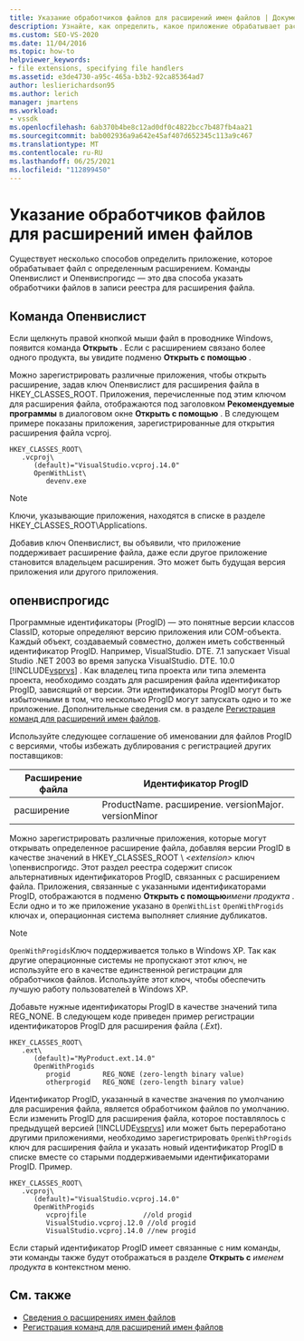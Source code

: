 ```yaml
---
title: Указание обработчиков файлов для расширений имен файлов | Документация Майкрософт
description: Узнайте, как определить, какое приложение обрабатывает расширение файла в пакете SDK для Visual Studio с помощью Опенвислист и Опенвиспрогидс.
ms.custom: SEO-VS-2020
ms.date: 11/04/2016
ms.topic: how-to
helpviewer_keywords:
- file extensions, specifying file handlers
ms.assetid: e3de4730-a95c-465a-b3b2-92ca85364ad7
author: leslierichardson95
ms.author: lerich
manager: jmartens
ms.workload:
- vssdk
ms.openlocfilehash: 6ab370b4be8c12ad0df0c4822bcc7b487fb4aa21
ms.sourcegitcommit: bab002936a9a642e45af407d652345c113a9c467
ms.translationtype: MT
ms.contentlocale: ru-RU
ms.lasthandoff: 06/25/2021
ms.locfileid: "112899450"
---
```

# <a name="specifying-file-handlers-for-file-name-extensions"></a>Указание обработчиков файлов для расширений имен файлов
Существует несколько способов определить приложение, которое обрабатывает файл с определенным расширением. Команды Опенвислист и Опенвиспрогидс — это два способа указать обработчики файлов в записи реестра для расширения файла.

## <a name="openwithlist-verb"></a>Команда Опенвислист
 Если щелкнуть правой кнопкой мыши файл в проводнике Windows, появится команда **Открыть** . Если с расширением связано более одного продукта, вы увидите подменю **Открыть с помощью** .

 Можно зарегистрировать различные приложения, чтобы открыть расширение, задав ключ Опенвислист для расширения файла в HKEY_CLASSES_ROOT. Приложения, перечисленные под этим ключом для расширения файла, отображаются под заголовком **Рекомендуемые программы** в диалоговом окне **Открыть с помощью** . В следующем примере показаны приложения, зарегистрированные для открытия расширения файла vcproj.

```
HKEY_CLASSES_ROOT\
   .vcproj\
      (default)="VisualStudio.vcproj.14.0"
      OpenWithList\
         devenv.exe
```

> [!NOTE]
> Ключи, указывающие приложения, находятся в списке в разделе HKEY_CLASSES_ROOT\Applications.

 Добавив ключ Опенвислист, вы объявили, что приложение поддерживает расширение файла, даже если другое приложение становится владельцем расширения. Это может быть будущая версия приложения или другого приложения.

## <a name="openwithprogids"></a>опенвиспрогидс
 Программные идентификаторы (ProgID) — это понятные версии классов ClassID, которые определяют версию приложения или COM-объекта. Каждый объект, создаваемый совместно, должен иметь собственный идентификатор ProgID. Например, VisualStudio. DTE. 7.1 запускает Visual Studio .NET 2003 во время запуска VisualStudio. DTE. 10.0 [!INCLUDE[vsprvs](../code-quality/includes/vsprvs_md.md)] . Как владелец типа проекта или типа элемента проекта, необходимо создать для расширения файла идентификатор ProgID, зависящий от версии. Эти идентификаторы ProgID могут быть избыточными в том, что несколько ProgID могут запускать одно и то же приложение. Дополнительные сведения см. в разделе [Регистрация команд для расширений имен файлов](../extensibility/registering-verbs-for-file-name-extensions.md).

 Используйте следующее соглашение об именовании для файлов ProgID с версиями, чтобы избежать дублирования с регистрацией других поставщиков:

|Расширение файла|Идентификатор ProgID|
|--------------------|----------------------|
|расширение|ProductName. расширение. versionMajor. versionMinor|

 Можно зарегистрировать различные приложения, которые могут открывать определенное расширение файла, добавляя версии ProgID в качестве значений в HKEY_CLASSES_ROOT \\ *\<extension>* ключ \опенвиспрогидс. Этот раздел реестра содержит список альтернативных идентификаторов ProgID, связанных с расширением файла. Приложения, связанные с указанными идентификаторами ProgID, отображаются в подменю **Открыть с помощью**_имени продукта_ . Если одно и то же приложение указано в `OpenWithList` `OpenWithProgids` ключах и, операционная система выполняет слияние дубликатов.

> [!NOTE]
> `OpenWithProgids`Ключ поддерживается только в Windows XP. Так как другие операционные системы не пропускают этот ключ, не используйте его в качестве единственной регистрации для обработчиков файлов. Используйте этот ключ, чтобы обеспечить лучшую работу пользователей в Windows XP.

 Добавьте нужные идентификаторы ProgID в качестве значений типа REG_NONE. В следующем коде приведен пример регистрации идентификаторов ProgID для расширения файла (.*Ext*).

```
HKEY_CLASSES_ROOT\
   .ext\
      (default)="MyProduct.ext.14.0"
      OpenWithProgids
         progid        REG_NONE (zero-length binary value)
         otherprogid   REG_NONE (zero-length binary value)
```

 Идентификатор ProgID, указанный в качестве значения по умолчанию для расширения файла, является обработчиком файлов по умолчанию. Если изменить ProgID для расширения файла, которое поставлялось с предыдущей версией [!INCLUDE[vsprvs](../code-quality/includes/vsprvs_md.md)] или может быть переработано другими приложениями, необходимо зарегистрировать `OpenWithProgids` ключ для расширения файла и указать новый идентификатор ProgID в списке вместе со старыми поддерживаемыми идентификаторами ProgID. Пример.

```
HKEY_CLASSES_ROOT\
   .vcproj\
      (default)="VisualStudio.vcproj.14.0"
      OpenWithProgids
         vcprojfile              //old progid
         VisualStudio.vcproj.12.0 //old progid
         VisualStudio.vcproj.14.0 //new progid
```

 Если старый идентификатор ProgID имеет связанные с ним команды, эти команды также будут отображаться в разделе **Открыть с** *именем продукта* в контекстном меню.

## <a name="see-also"></a>См. также
- [Сведения о расширениях имен файлов](../extensibility/about-file-name-extensions.md)
- [Регистрация команд для расширений имен файлов](../extensibility/registering-verbs-for-file-name-extensions.md)
